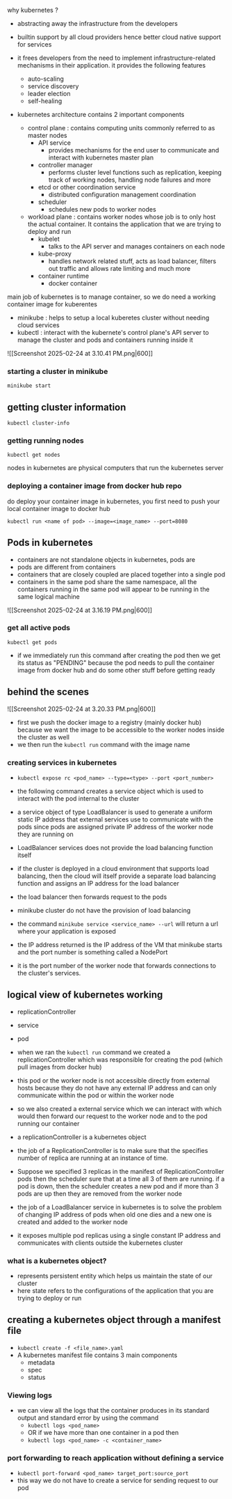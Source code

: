 why kubernetes ?
- abstracting away the infrastructure from the developers 
- builtin support by all cloud providers hence better cloud native support for services

- it frees developers from the need to implement infrastructure-related mechanisms in their application. it provides the following features
	- auto-scaling
	- service discovery 
	- leader election
	- self-healing

- kubernetes architecture contains 2 important components
	- control plane : contains computing units commonly referred to as master nodes
		- API service 
			- provides mechanisms for the end user to communicate and interact with kubernetes master plan
		- controller manager
			- performs cluster level functions such as replication, keeping track of working nodes, handling node failures and more
		- etcd or other coordination service
			- distributed configuration management coordination
		- scheduler 
			- schedules new pods to worker nodes
	- workload plane : contains worker nodes whose job is to only host the actual container. It contains the application that we are trying to deploy and run
		- kubelet 
			- talks to the API server and manages containers on each node
		- kube-proxy
			- handles network related stuff, acts as load balancer, filters out traffic and allows rate limiting and much more
		- container runtime
			- docker container


main job of kubernetes is to manage container, so we do need a working container image for kuberentes

- minikube : helps to setup a local kuberetes cluster without needing cloud services
- kubectl : interact with the kubernete's control plane's API server to manage the cluster and pods and containers running inside it

![[Screenshot 2025-02-24 at 3.10.41 PM.png|600]]

### starting a cluster in minikube
```
minikube start
```

## getting cluster information
```
kubectl cluster-info
```

### getting running nodes 
```
kubectl get nodes
```
nodes in kubernetes are physical computers that run the kubernetes server

### deploying a container image from docker hub repo
do deploy your container image in kubernetes, you first need to push your local container image to docker hub 
```
kubectl run <name of pod> --image=<image_name> --port=8080
```


## Pods in kubernetes
- containers are not standalone objects in kubernetes, pods are
- pods are different from containers
- containers that are closely coupled are placed together into a single pod 
- containers in the same pod share the same namespace, all the containers running in the same pod will appear to be running in the same logical machine 

![[Screenshot 2025-02-24 at 3.16.19 PM.png|600]]

### get all active pods 
```
kubectl get pods
```
- if we immediately run this command after creating the pod then we get its status as "PENDING" because the pod needs to pull the container image from docker hub and do some other stuff before getting ready

## behind the scenes 
![[Screenshot 2025-02-24 at 3.20.33 PM.png|600]]
- first we push the docker image to a registry (mainly docker hub) because we want the image to be accessible to the worker nodes inside the cluster as well 
- we then run the `kubectl run` command with the image name


### creating services in kubernetes
- `kubectl expose rc <pod_name> --type=<type> --port <port_number>`
- the following command creates a service object which is used to interact with the pod internal to the cluster
- a service object of type LoadBalancer is used to generate a uniform static IP address that external services use to communicate with the pods since pods are assigned private IP address of the worker node they are running on

- LoadBalancer services does not provide the load balancing function itself
- if the cluster is deployed in a cloud environment that supports load balancing, then the cloud will itself provide a separate load balancing function and assigns an IP address for the load balancer
- the load balancer then forwards request to the pods

- minikube cluster do not have the provision of load balancing
- the command `minikube service <service_name> --url` will return a url where your application is exposed 
- the IP address returned is the IP address of the VM that minikube starts and the port number is something called a NodePort
- it is the port number of the worker node that forwards connections to the cluster's services.


## logical view of kubernetes working
- replicationController
- service
- pod
- when we ran the `kubectl run` command we created a replicationController which was responsible for creating the pod (which pull images from docker hub)
- this pod or the worker node is not accessible directly from external hosts because they do not have any external IP address and can only communicate within the pod or within the worker node
- so we also created a external service which we can interact with which would then forward our request to the worker node and to the pod running our container

- a replicationController is a kubernetes object
- the job of a ReplicationController is to make sure that the specifies number of replica are running at an instance of time. 
- Suppose we specified 3 replicas in the manifest of ReplicationController pods then the scheduler sure that at a time all 3 of them are running. if a pod is down, then the scheduler creates a new pod and if more than 3 pods are up then they are removed from the worker node

- the job of a LoadBalancer service in kubernetes is to solve the problem of changing IP address of pods when old one dies and a new one is created and added to the worker node
- it exposes multiple pod replicas using a single constant IP address and communicates with clients outside the kubernetes cluster


### what is a kubernetes object?
- represents persistent entity which helps us maintain the state of our cluster
- here state refers to the configurations of the application that you are trying to deploy or run


## creating a kubernetes object through a manifest file

- `kubectl create -f <file_name>.yaml`
- A kubernetes manifest file contains 3 main components
	- metadata
	- spec
	- status

### Viewing logs 
- we can view all the logs that the container produces in its standard output and standard error by using the command 
	- `kubectl logs <pod_name>`
	- OR if we have more than one container in a pod then
	- `kubectl logs <pod_name> -c <container_name>`

### port forwarding to reach application without defining a service

- `kubectl port-forward <pod_name> target_port:source_port`
- this way we do not have to create a service for sending request to our pod 

